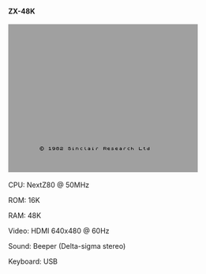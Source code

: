 #### ZX-48K
![image](screen.png)

CPU: NextZ80 @ 50MHz

ROM: 16K

RAM: 48K

Video: HDMI 640x480 @ 60Hz

Sound: Beeper (Delta-sigma stereo)

Keyboard: USB